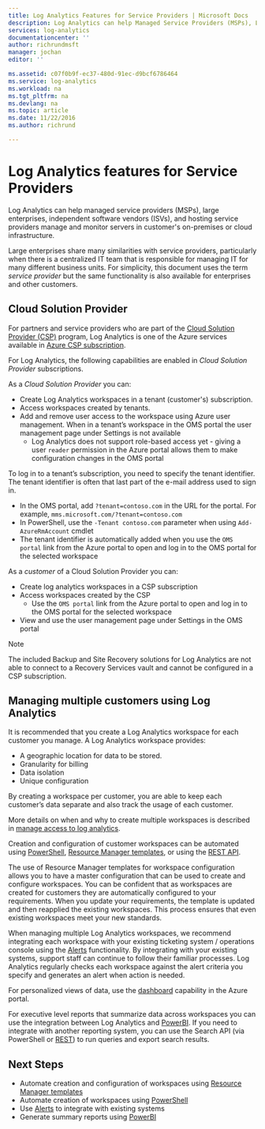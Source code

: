 ```yaml
---
title: Log Analytics Features for Service Providers | Microsoft Docs
description: Log Analytics can help Managed Service Providers (MSPs), Large Enterprises, Independent Sofware Vendors (ISVs) and hosting service providers manage and monitor servers in customer's on-premises or cloud infrastructure.
services: log-analytics
documentationcenter: ''
author: richrundmsft
manager: jochan
editor: ''

ms.assetid: c07f0b9f-ec37-480d-91ec-d9bcf6786464
ms.service: log-analytics
ms.workload: na
ms.tgt_pltfrm: na
ms.devlang: na
ms.topic: article
ms.date: 11/22/2016
ms.author: richrund

---
```

# Log Analytics features for Service Providers
Log Analytics can help managed service providers (MSPs), large enterprises, independent software vendors (ISVs), and hosting service providers manage and monitor servers in customer's on-premises or cloud infrastructure. 

Large enterprises share many similarities with service providers, particularly when there is a centralized IT team that is responsible for managing IT for many different business units. For simplicity, this document uses the term *service provider* but the same functionality is also available for enterprises and other customers.

## Cloud Solution Provider
For partners and service providers who are part of the [Cloud Solution Provider (CSP)](https://partner.microsoft.com/Solutions/cloud-reseller-overview) program, Log Analytics is one of the Azure services available in [Azure CSP subscription](https://docs.microsoft.com/azure/cloud-solution-provider/overview/azure-csp-overview). 

For Log Analytics, the following capabilities are enabled in *Cloud Solution Provider* subscriptions.

As a *Cloud Solution Provider* you can:

* Create Log Analytics workspaces in a tenant (customer's) subscription.
* Access workspaces created by tenants. 
* Add and remove user access to the workspace using Azure user management. When in a tenant’s workspace in the OMS portal the user management page under Settings is not available
  * Log Analytics does not support role-based access yet - giving a user `reader` permission in the Azure portal allows them to make configuration changes in the OMS portal

To log in to a tenant’s subscription, you need to specify the tenant identifier. The tenant identifier is often that last part of the e-mail address used to sign in.

* In the OMS portal, add `?tenant=contoso.com` in the URL for the portal. For example, `mms.microsoft.com/?tenant=contoso.com`
* In PowerShell, use the `-Tenant contoso.com` parameter when using `Add-AzureRmAccount` cmdlet
* The tenant identifier is automatically added when you use the `OMS portal` link from the Azure portal to open and log in to the OMS portal for the selected workspace

As a *customer* of a Cloud Solution Provider you can:

* Create log analytics workspaces in a CSP subscription
* Access workspaces created by the CSP
  * Use the `OMS portal` link from the Azure portal to open and log in to the OMS portal for the selected workspace
* View and use the user management page under Settings in the OMS portal

> [!NOTE]
> The included Backup and Site Recovery solutions for Log Analytics are not able to connect to a Recovery Services vault and cannot be configured in a CSP subscription. 
> 
> 

## Managing multiple customers using Log Analytics
It is recommended that you create a Log Analytics workspace for each customer you manage. A Log Analytics workspace provides:

* A geographic location for data to be stored. 
* Granularity for billing 
* Data isolation 
* Unique configuration

By creating a workspace per customer, you are able to keep each customer’s data separate and also track the usage of each customer.

More details on when and why to create multiple workspaces is described in [manage access to log analytics](log-analytics-manage-access.md#determine-the-number-of-workspaces-you-need).

Creation and configuration of customer workspaces can be automated using [PowerShell](log-analytics-powershell-workspace-configuration.md), [Resource Manager templates](log-analytics-template-workspace-configuration.md), or using the [REST API](https://www.nuget.org/packages/Microsoft.Azure.Management.OperationalInsights/).

The use of Resource Manager templates for workspace configuration allows you to have a master configuration that can be used to create and configure workspaces. You can be confident that as workspaces are created for customers they are automatically configured to your requirements. When you update your requirements, the template is updated and then reapplied the existing workspaces. This process ensures that even existing workspaces meet your new standards.    

When managing multiple Log Analytics workspaces, we recommend integrating each workspace with your existing ticketing system / operations console using the [Alerts](log-analytics-alerts.md) functionality. By integrating with your existing systems, support staff can continue to follow their familiar processes. Log Analytics regularly checks each workspace against the alert criteria you specify and generates an alert when action is needed.

For personalized views of data, use the [dashboard](../azure-portal/azure-portal-dashboards.md) capability in the Azure portal.  

For executive level reports that summarize data across workspaces you can use the integration between Log Analytics and [PowerBI](log-analytics-powerbi.md). If you need to integrate with another reporting system, you can use the Search API (via PowerShell or [REST](log-analytics-log-search-api.md)) to run queries and export search results.

## Next Steps
* Automate creation and configuration of workspaces using [Resource Manager templates](log-analytics-template-workspace-configuration.md)
* Automate creation of workspaces using [PowerShell](log-analytics-powershell-workspace-configuration.md) 
* Use [Alerts](log-analytics-alerts.md) to integrate with existing systems
* Generate summary reports using [PowerBI](log-analytics-powerbi.md)

